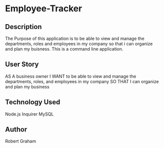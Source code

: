 # Employee-Tracker

## Description 
The Purpose of this application is to be able to view and manage the departments, roles and employees in my company so that i can organize and plan my buisness. This is a command line application.

## User Story
AS A business owner
I WANT to be able to view and manage the departments, roles, and employees in my company
SO THAT I can organize and plan my business

## Technology Used
Node.js
Inquirer
MySQL

## Author
Robert Graham

